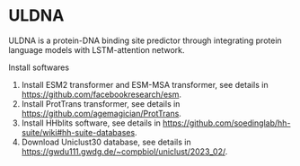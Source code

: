 # ULDNA
ULDNA is a protein-DNA binding site predictor through integrating protein language models with LSTM-attention network.

Install softwares

1. Install ESM2 transformer and ESM-MSA transformer, see details in https://github.com/facebookresearch/esm.
2. Install ProtTrans transformer, see details in https://github.com/agemagician/ProtTrans.
3. Install HHblits software, see details in https://github.com/soedinglab/hh-suite/wiki#hh-suite-databases.
4. Download Uniclust30 database, see details in https://gwdu111.gwdg.de/~compbiol/uniclust/2023_02/.


